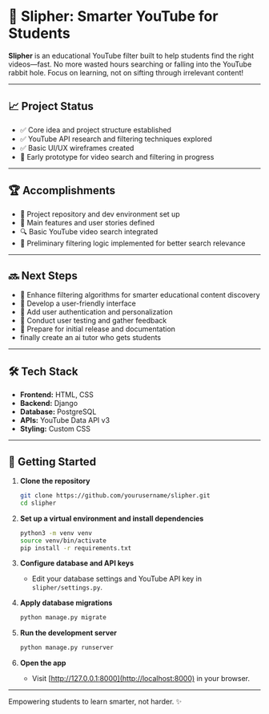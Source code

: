 # 🚀 Slipher: Smarter YouTube for Students

**Slipher** is an educational YouTube filter built to help students find the right videos—fast. No more wasted hours searching or falling into the YouTube rabbit hole. Focus on learning, not on sifting through irrelevant content!

---

## 📈 Project Status

- ✅ Core idea and project structure established
- ✅ YouTube API research and filtering techniques explored
- ✅ Basic UI/UX wireframes created
- 🚧 Early prototype for video search and filtering in progress

---

## 🏆 Accomplishments

- 📁 Project repository and dev environment set up
- 📝 Main features and user stories defined
- 🔍 Basic YouTube video search integrated
- 🧠 Preliminary filtering logic implemented for better search relevance

---

## 🔜 Next Steps

- 🤖 Enhance filtering algorithms for smarter educational content discovery
- 🎨 Develop a user-friendly interface
- 🔐 Add user authentication and personalization
- 🧪 Conduct user testing and gather feedback
- 🚀 Prepare for initial release and documentation
- finally create an ai tutor who gets students

---

## 🛠️ Tech Stack

- **Frontend:** HTML, CSS
- **Backend:** Django
- **Database:** PostgreSQL
- **APIs:** YouTube Data API v3
- **Styling:** Custom CSS

---

## 🚦 Getting Started

1. **Clone the repository**
    ```bash
    git clone https://github.com/yourusername/slipher.git
    cd slipher
    ```

2. **Set up a virtual environment and install dependencies**
    ```bash
    python3 -m venv venv
    source venv/bin/activate
    pip install -r requirements.txt
    ```

3. **Configure database and API keys**
    - Edit your database settings and YouTube API key in `slipher/settings.py`.

4. **Apply database migrations**
    ```bash
    python manage.py migrate
    ```

5. **Run the development server**
    ```bash
    python manage.py runserver
    ```

6. **Open the app**
    - Visit [http://127.0.0.1:8000](http://localhost:8000) in your browser.

---

Empowering students to learn smarter, not harder. ✨
